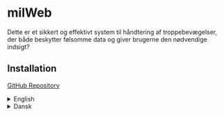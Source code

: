 # milWeb
Dette er et sikkert og effektivt system til håndtering af troppebevægelser, der både beskytter følsomme data og giver brugerne den nødvendige indsigt?

## Installation

[GitHub Repository](https://github.com/Asgerfyr/milWeb/tree/milWeb)


<details>
  <summary>English</summary>
  
  1. Download zip of latest release
    <details>
      <summary>How to download zip</summary>
      
      1. Click on "Releases" in the right column of the GitHub page
      2. Click on the latest release
      3. Go to "Assets" and download "Source code (zip)"
    </details>
  2. Unpack zip
  3. Install xampp if not installed
    <details>
      <summary>How to install xampp</summary>
      
      1. Go to https://www.apachefriends.org/download.html
      2. Choose the correct version for your operation system
      3. Download the file
      4. Open the file and follow the instructions
  4. Start xampp and make a database called "milweb"
    <details>
      <summary>How to create a database in xampp</summary>
      
      1. Open the xampp control panel
      2. Click on the "Start" button next to Apache
      3. Click on the "Start" button next to MySQL
      4. Click on the "Admin" button next to MySQL
      5. Click on the "Databases" tab
      6. Create a new database by clicking on the "Create" button
      7. Name the database "milweb"
  5. Import `milweb.sql` into the database
    <details>
      <summary>How to import `milweb.sql` into the database</summary>
      
      1. Open the xampp control panel
      2. Click on the "Start" button next to Apache
      3. Click on the "Start" button next to MySQL
      4. Click on the "Admin" button next to MySQL
      5. Select the "milweb" database
      6. Click on the "Import" tab
      7. Click "Choose File" and select `milweb.sql`
      8. Click "Go" to start the import process
    </details>
  6. Install node.js if not installed
    <details>
      <summary>How to install node.js</summary>
      
      1. Visit the [Node.js website](https://nodejs.org) and download the latest LTS version
      2. Run the installer and follow the setup instructions
      3. Verify the installation by running `npm -v` in your terminal to check the installed version
    </details>
  7. Open a terminal in milWeb folder
  8. Run `npm install` in the terminal
  9. Enjoy milWeb

<details>
  <summary>Troubleshooting</summary>
  
  If you encounter any issues while using milWeb, please ensure that you are using Node.js version 10.8.2. You can switch to this version using nvm (Node Version Manager) with the following commands:

  ```bash
  nvm install 10.8.2
  nvm use 10.8.2
  ```

  After switching to the correct Node.js version, try running the server again.

</details>


</details>

<details> <summary>Dansk</summary>
Download zip-filen af den seneste udgivelse

<details> <summary>Sådan downloader du zip-filen</summary>
Klik på "Releases" i højre kolonne på GitHub-siden

Klik på den seneste udgivelse

Gå til "Assets" og download "Source code (zip)"

</details>
Udpak zip-filen

Installer XAMPP, hvis det ikke allerede er installeret

<details> <summary>Sådan installerer du XAMPP</summary>
Gå til https://www.apachefriends.org/download.html

Vælg den rigtige version til dit operativsystem

Download filen

Åbn filen og følg installationsvejledningen

</details>
Start XAMPP og opret en database ved navn "milweb"

<details> <summary>Sådan opretter du en database i XAMPP</summary>
Åbn XAMPP kontrolpanelet

Klik på "Start" ud for Apache

Klik på "Start" ud for MySQL

Klik på "Admin" ud for MySQL

Gå til fanen "Databases"

Indtast "milweb" som databasenavn og klik "Create"

</details>
Importér milweb.sql i databasen

<details> <summary>Sådan importerer du `milweb.sql`</summary>
Følg trinnene ovenfor for at åbne phpMyAdmin

Vælg databasen "milweb"

Klik på fanen "Import"

Klik "Vælg fil" og vælg milweb.sql

Klik "Go" for at starte importen

</details>
Installer Node.js, hvis det ikke er installeret

<details> <summary>Sådan installerer du Node.js</summary>
Gå til Node.js hjemmeside

Download den nyeste LTS-version

Kør installationsfilen og følg vejledningen

Tjek installationen med npm -v i terminalen

</details>
Åbn en terminal i mappen "milWeb"

Kør npm install i terminalen

Klar til brug!

<details> <summary>Fejlfinding</summary>
bash
Copy
Edit
Hvis du får fejl, skal du sikre, at du bruger Node.js version 10.8.2.  
Brug evt. nvm (Node Version Manager) til at skifte version:

```bash
nvm install 10.8.2
nvm use 10.8.2
```

Prøv derefter at starte serveren igen.
</details> </details>
